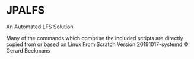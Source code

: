 # JPALFS
An Automated LFS Solution

Many of the commands which comprise the included scripts are directly copied from or based on Linux From Scratch Version 20191017-systemd © Gerard Beekmans
